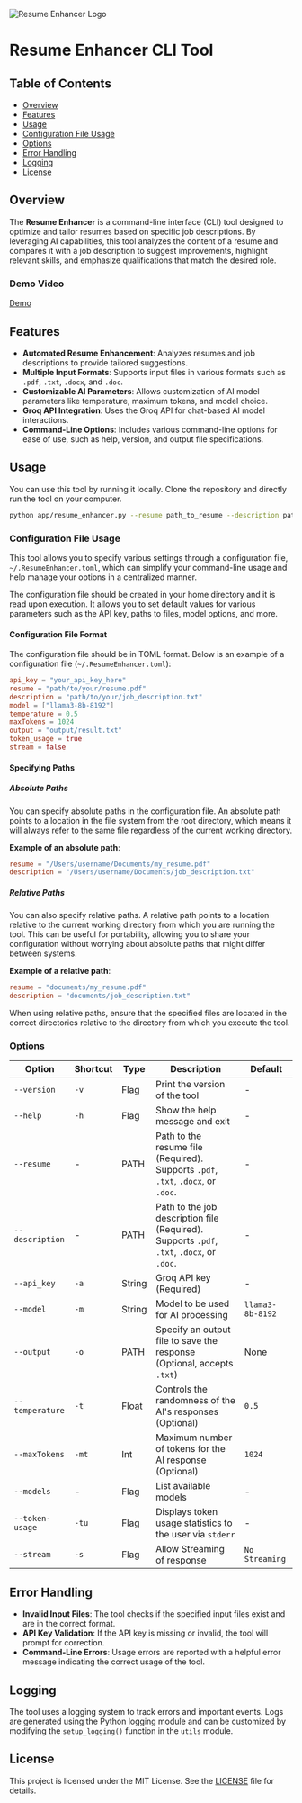 ![Resume Enhancer Logo](https://github.com/hpatel292-seneca/ResumeEnhancer/blob/main/assets/logo.png)

# Resume Enhancer CLI Tool

## Table of Contents

- [Overview](#overview)
- [Features](#features)
- [Usage](#usage)
- [Configuration File Usage](#configuration-file-usage)
- [Options](#options)
- [Error Handling](#error-handling)
- [Logging](#logging)
- [License](#license)

## Overview

The **Resume Enhancer** is a command-line interface (CLI) tool designed to optimize and tailor resumes based on specific job descriptions. By leveraging AI capabilities, this tool analyzes the content of a resume and compares it with a job description to suggest improvements, highlight relevant skills, and emphasize qualifications that match the desired role.

### Demo Video

[Demo](https://youtu.be/W5IWO4vnTKA)

## Features

- **Automated Resume Enhancement**: Analyzes resumes and job descriptions to provide tailored suggestions.
- **Multiple Input Formats**: Supports input files in various formats such as `.pdf`, `.txt`, `.docx`, and `.doc`.
- **Customizable AI Parameters**: Allows customization of AI model parameters like temperature, maximum tokens, and model choice.
- **Groq API Integration**: Uses the Groq API for chat-based AI model interactions.
- **Command-Line Options**: Includes various command-line options for ease of use, such as help, version, and output file specifications.

## Usage

You can use this tool by running it locally. Clone the repository and directly run the tool on your computer.

```bash
python app/resume_enhancer.py --resume path_to_resume --description path_to_description --api_key groq_api_key
```

### Configuration File Usage

This tool allows you to specify various settings through a configuration file, `~/.ResumeEnhancer.toml`, which can simplify your command-line usage and help manage your options in a centralized manner.

The configuration file should be created in your home directory and it is read upon execution. It allows you to set default values for various parameters such as the API key, paths to files, model options, and more.

#### Configuration File Format

The configuration file should be in TOML format. Below is an example of a configuration file (`~/.ResumeEnhancer.toml`):

```toml
api_key = "your_api_key_here"
resume = "path/to/your/resume.pdf"
description = "path/to/your/job_description.txt"
model = ["llama3-8b-8192"]
temperature = 0.5
maxTokens = 1024
output = "output/result.txt"
token_usage = true
stream = false
```

#### Specifying Paths

##### Absolute Paths

You can specify absolute paths in the configuration file. An absolute path points to a location in the file system from the root directory, which means it will always refer to the same file regardless of the current working directory.

**Example of an absolute path**:

```toml
resume = "/Users/username/Documents/my_resume.pdf"
description = "/Users/username/Documents/job_description.txt"
```

##### Relative Paths

You can also specify relative paths. A relative path points to a location relative to the current working directory from which you are running the tool. This can be useful for portability, allowing you to share your configuration without worrying about absolute paths that might differ between systems.

**Example of a relative path**:

```toml
resume = "documents/my_resume.pdf"
description = "documents/job_description.txt"
```

When using relative paths, ensure that the specified files are located in the correct directories relative to the directory from which you execute the tool.

### Options

| Option          | Shortcut | Type   | Description                                                                               | Default          |
| --------------- | -------- | ------ | ----------------------------------------------------------------------------------------- | ---------------- |
| `--version`     | `-v`     | Flag   | Print the version of the tool                                                             | -                |
| `--help`        | `-h`     | Flag   | Show the help message and exit                                                            | -                |
| `--resume`      | -        | PATH   | Path to the resume file (Required). Supports `.pdf`, `.txt`, `.docx`, or `.doc`.          | -                |
| `--description` | -        | PATH   | Path to the job description file (Required). Supports `.pdf`, `.txt`, `.docx`, or `.doc`. | -                |
| `--api_key`     | `-a`     | String | Groq API key (Required)                                                                   | -                |
| `--model`       | `-m`     | String | Model to be used for AI processing                                                        | `llama3-8b-8192` |
| `--output`      | `-o`     | PATH   | Specify an output file to save the response (Optional, accepts `.txt`)                    | None             |
| `--temperature` | `-t`     | Float  | Controls the randomness of the AI's responses (Optional)                                  | `0.5`            |
| `--maxTokens`   | `-mt`    | Int    | Maximum number of tokens for the AI response (Optional)                                   | `1024`           |
| `--models`      | -        | Flag   | List available models                                                                     | -                |
| `--token-usage` | `-tu`    | Flag   | Displays token usage statistics to the user via `stderr`                                  | -                |
| `--stream`      | `-s`     | Flag   | Allow Streaming of response                                                               | `No Streaming`   |

## Error Handling

- **Invalid Input Files**: The tool checks if the specified input files exist and are in the correct format.
- **API Key Validation**: If the API key is missing or invalid, the tool will prompt for correction.
- **Command-Line Errors**: Usage errors are reported with a helpful error message indicating the correct usage of the tool.

## Logging

The tool uses a logging system to track errors and important events. Logs are generated using the Python logging module and can be customized by modifying the `setup_logging()` function in the `utils` module.

## License

This project is licensed under the MIT License. See the [LICENSE](LICENSE) file for details.

```

```
